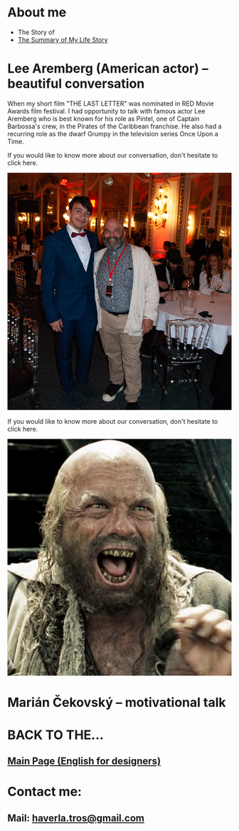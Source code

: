 # About me
- The Story of
- [The Summary of My Life Story](https://github.com/BenjaminHaverla/Summary-of-my-life-story.git)

# Lee Aremberg (American actor) – beautiful conversation
When my short film "THE LAST LETTER" was nominated in RED Movie Awards film festival. I had opportunity to talk with famous actor Lee Aremberg who is best known for his role as Pintel, one of Captain Barbossa's crew, in the Pirates of the Caribbean franchise. He also had a recurring role as the dwarf Grumpy in the television series Once Upon a Time.

If you would like to know more about our conversation, don't hesitate to click here.

![Benjamín Haverla and Lee Aremberg](Images/lee_aremberg_talk.png)

If you would like to know more about our conversation, don't hesitate to click here.

![Benjamín Haverla and Lee Aremberg](Images/lee_aremberg.png)

# Marián Čekovský – motivational talk

# BACK TO THE...
## [Main Page (English for designers)](https://github.com/BenjaminHaverla/English-for-designers.git)
# Contact me:
## **Mail**: haverla.tros@gmail.com

